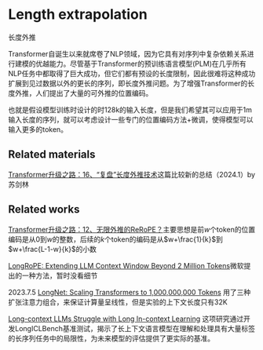 # Length extrapolation
长度外推


Transformer自诞生以来就席卷了NLP领域，因为它具有对序列中复杂依赖关系进行建模的优越能力。尽管基于Transformer的预训练语言模型(PLM)在几乎所有NLP任务中都取得了巨大成功，但它们都有预设的长度限制，因此很难将这种成功扩展到见过数据以外的更长的序列，即长度外推问题。为了增强Transformer的长度外推，人们提出了大量的可外推的位置编码。

也就是假设模型训练时设计的时128k的输入长度，但是我们希望其可以应用于1m输入长度的序列，就可以考虑设计一些专门的位置编码方法+微调，使得模型可以输入更多的token。

## Related materials

[Transformer升级之路：16、“复盘”长度外推技术](https://kexue.fm/archives/9948)这篇比较新的总结（2024.1）by 苏剑林

## Related works

[Transformer升级之路：12、无限外推的ReRoPE？](https://spaces.ac.cn/archives/9708)主要思想是前$w$个token的位置编码是从$0$到$w$的整数，后续的$k$个token的编码是从$w+\frac{1}{k}$到$w+\frac{L-1-w}{k}$的小数

[LongRoPE: Extending LLM Context Window Beyond 2 Million Tokens](https://arxiv.org/abs/2402.13753)微软提出的一种方法，暂时没看细节

2023.7.5 [LongNet: Scaling Transformers to 1,000,000,000 Tokens](https://arxiv.org/abs/2307.02486) 用了三种扩张注意力组合，来保证计算量呈线性，但是实验的上下文长度只有32K

[Long-context LLMs Struggle with Long In-context Learning](https://arxiv.org/abs/2404.02060) 这项研究通过开发LongICLBench基准测试，揭示了长上下文语言模型在理解和处理具有大量标签的长序列任务中的局限性，为未来模型的评估提供了更实际的基准。

